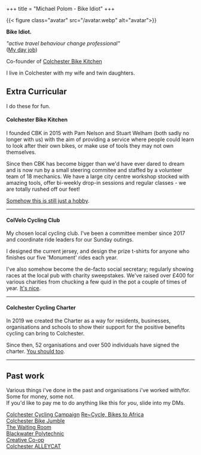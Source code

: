 +++
title = "Michael Polom - Bike Idiot"
+++

{{< figure class="avatar" src="/avatar.webp" alt="avatar">}}

**Bike Idiot.**

*"active travel behaviour change professional"*  
([My day job](https://www.linkedin.com/in/michaepolom/))

Co-founder of [Colchester Bike Kitchen](https://colchbk.org.uk)

I live in Colchester with my wife and twin daughters.

## Extra Curricular
I do these for fun.

#### Colchester Bike Kitchen
I founded CBK in 2015 with Pam Nelson and Stuart Welham (both sadly no longer with us) with the aim of providing a service where people could learn to look after their own bikes, or make use of tools they may not own themselves.

Since then CBK has become bigger than we'd have ever dared to dream and is now run by a small steering commitee and staffed by a volunteer team of 18 mechanics. We have a large city centre workshop stocked with amazing tools, offer bi-weekly drop-in sessions and regular classes - we are totally rushed off our feet!

[Somehow this is still just a hobby](https://colchesterbikekitchen.org.uk).

---

#### ColVelo Cycling Club
My chosen local cycling club. I've been a committee member since 2017 and coordinate ride leaders for our Sunday outings.

I designed the current jersey, and design the prize t-shirts for anyone who finishes our five 'Monument' rides each year.

I've also somehow become the de-facto social secretary; regularly showing races at the local pub with charity sweepstakes. We've raised over £400 for various charities from chucking a few quid in the pot a couple of times of year. [It's nice](http://www.colvelo.co.uk/).

---

#### Colchester Cycling Charter
In 2019 we created the Charter as a way for residents, businesses, organisations and schools to show their support for the positive benefits cycling can bring to Colchester. 

Since then, 52 organisations and over 500 individuals have signed the charter. [You should too](https://colchestercyclingcharter.org.uk/).

---

## Past work
Various things i've done in the past and organisations i've worked with/for. Some for money, some not.   
If you'd like to pay me to do anything like this for *you*, slide into my DMs.

[Colchester Cycling Campaign](https://www.colchester-cycling.org.uk)
[Re~Cycle, Bikes to Africa](https://re-cycle.org/)  
[Colchester Bike Jumble](http://colchbk.org.uk/jumble)  
[The Waiting Room](https://www.instagram.com/stbotolphs_/)  
[Blackwater Polytechnic](https://blackwaterpolytechnic.com/)   
[Creative Co-op](https://creative.coop)   
[Colchester ALLEYCAT](https://chapeauvelo-blog.tumblr.com/post/82090239127/alleycat-klaxon)  
